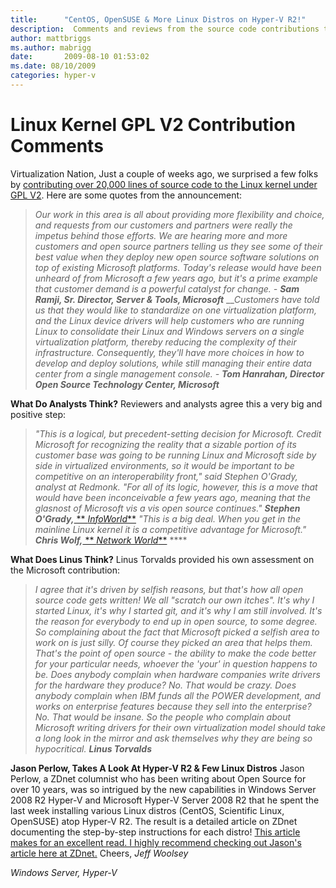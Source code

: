 ```yaml
---
title:      "CentOS, OpenSUSE & More Linux Distros on Hyper-V R2!"
description:  Comments and reviews from the source code contributions to the Linux kernel under GPL V2.
author: mattbriggs
ms.author: mabrigg
date:       2009-08-10 01:53:02
ms.date: 08/10/2009
categories: hyper-v
---
```

# Linux Kernel GPL V2 Contribution Comments
Virtualization Nation, Just a couple of weeks ago, we surprised a few folks by [contributing over 20,000 lines of source code to the Linux kernel under GPL V2](https://www.microsoft.com/presspass/features/2009/Jul09/07-20LinuxQA.mspx). Here are some quotes from the announcement: 

> _Our work in this area is all about providing more flexibility and choice, and requests from our customers and partners were really the impetus behind those efforts. We are hearing more and more customers and open source partners telling us they see some of their best value when they deploy new open source software solutions on top of existing_ _Microsoft platforms. Today's release would have been unheard of from Microsoft a few years ago, but it's a prime example that customer demand is a powerful catalyst for change. - **Sam Ramji, Sr. Director, Server & Tools, Microsoft**_ ___Customers have told us that they would like to standardize on one virtualization platform, and the Linux device drivers will help customers who are running Linux to consolidate their Linux and Windows servers on a single virtualization platform, thereby reducing the complexity of their infrastructure. Consequently, they'll have more choices in how to develop and deploy solutions, while still managing their entire data center from a single management console. - **Tom Hanrahan, Director Open Source Technology Center, Microsoft**_

**What Do Analysts Think?** Reviewers and analysts agree this a very big and positive step: 

> _"This is a logical, but precedent-setting decision for Microsoft. Credit Microsoft for recognizing the reality that a sizable portion of its customer base was going to be running Linux and Microsoft side by side in virtualized environments, so it would be important to be competitive on an interoperability front," said Stephen O'Grady, analyst at Redmonk. "For all of its logic, however, this is a move that would have been inconceivable a few years ago, meaning that the glasnost of Microsoft vis a vis open source continues." **Stephen O'Grady,**_[ ** _InfoWorld_**](http://www.infoworld.com/d/open-source/microsoft-releases-code-linux-drivers-910) _"This is a big deal. When you get in the mainline Linux kernel it is a competitive advantage for Microsoft." **Chris Wolf,**_[ ** _Network World_**](http://www.networkworld.com/news/2009/072009-microsoft-linux-source-code.html?ts0hb&story=mslinux) ****

**What Does Linus Think?** Linus Torvalds provided his own assessment on the Microsoft contribution: 

> _I agree that it's driven by selfish reasons, but that's how all open source code gets written! We all "scratch our own itches". It's why I started Linux, it's why I started git, and it's why I am still involved. It's the reason for everybody to end up in open source, to some degree._ _So complaining about the fact that Microsoft picked a selfish area to work on is just silly. Of course they picked an area that helps them. That's the point of open source - the ability to make the code better for your particular needs, whoever the 'your' in question happens to be._ _Does anybody complain when hardware companies write drivers for the hardware they produce? No. That would be crazy. Does anybody complain when IBM funds all the POWER development, and works on enterprise features because they sell into the enterprise? No. That would be insane._ _So the people who complain about Microsoft writing drivers for their own virtualization model should take a long look in the mirror and ask themselves why they are being so hypocritical. **Linus Torvalds**_

**Jason Perlow, Takes A Look At Hyper-V R2 & Few Linux Distros** Jason Perlow, a ZDnet columnist who has been writing about Open Source for over 10 years, was so intrigued by the new capabilities in Windows Server 2008 R2 Hyper-V and Microsoft Hyper-V Server 2008 R2 that he spent the last week installing various Linux distros (CentOS, Scientific Linux, OpenSUSE) atop Hyper-V R2. The result is a detailed article on ZDnet documenting the step-by-step instructions for each distro! [This article makes for an excellent read. I highly recommend checking out Jason's article here at ZDnet.](http://blogs.zdnet.com/perlow/?p=10830) Cheers, _Jeff Woolsey_

_Windows Server, Hyper-V_
